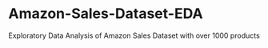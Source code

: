 # Amazon-Sales-Dataset-EDA
Exploratory Data Analysis of Amazon Sales Dataset with over 1000 products
